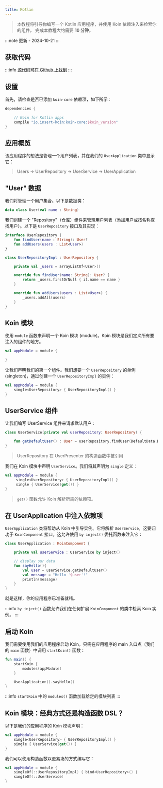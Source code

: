 ```yaml
---
title: Kotlin
---
```

> 本教程将引导你编写一个 Kotlin 应用程序，并使用 Koin 依赖注入来检索你的组件。
> 完成本教程大约需要 __10 分钟__。

:::note
更新 - 2024-10-21
:::

## 获取代码

:::info
[源代码可在 Github 上找到](https://github.com/InsertKoinIO/koin-getting-started/tree/main/kotlin)
:::

## 设置

首先，请检查是否已添加 `koin-core` 依赖项，如下所示：

```groovy
dependencies {
    
    // Koin for Kotlin apps
    compile "io.insert-koin:koin-core:$koin_version"
}
```

## 应用概览

该应用程序的想法是管理一个用户列表，并在我们的 `UserApplication` 类中显示它：

> Users -> UserRepository -> UserService -> UserApplication

## "User" 数据

我们将管理一个用户集合。以下是数据类：

```kotlin
data class User(val name : String)
```

我们创建一个 "Repository"（仓库）组件来管理用户列表（添加用户或按名称查找用户）。以下是 `UserRepository` 接口及其实现：

```kotlin
interface UserRepository {
    fun findUser(name : String): User?
    fun addUsers(users : List<User>)
}

class UserRepositoryImpl : UserRepository {

    private val _users = arrayListOf<User>()

    override fun findUser(name: String): User? {
        return _users.firstOrNull { it.name == name }
    }

    override fun addUsers(users : List<User>) {
        _users.addAll(users)
    }
}
```

## Koin 模块

使用 `module` 函数来声明一个 Koin 模块 (module)。Koin 模块是我们定义所有要注入的组件的地方。

```kotlin
val appModule = module {
    
}
```

让我们声明我们的第一个组件。我们想要一个 `UserRepository` 的单例 (singleton)，通过创建一个 `UserRepositoryImpl` 的实例：

```kotlin
val appModule = module {
    single<UserRepository> { UserRepositoryImpl() }
}
```

## UserService 组件

让我们编写 UserService 组件来请求默认用户：

```kotlin
class UserService(private val userRepository: UserRepository) {

    fun getDefaultUser() : User = userRepository.findUser(DefaultData.DEFAULT_USER.name) ?: error("Can't find default user")
}
```

> UserRepository 在 UserPresenter 的构造函数中被引用

我们在 Koin 模块中声明 `UserService`。我们将其声明为 `single` 定义：

```kotlin
val appModule = module {
     single<UserRepository> { UserRepositoryImpl() }
     single { UserService(get()) }
}
```

> `get()` 函数允许 Koin 解析所需的依赖项。

## 在 UserApplication 中注入依赖项

`UserApplication` 类将帮助从 Koin 中引导实例。它将解析 `UserService`，这要归功于 `KoinComponent` 接口。这允许使用 `by inject()` 委托函数来注入它：

```kotlin
class UserApplication : KoinComponent {

    private val userService : UserService by inject()

    // display our data
    fun sayHello(){
        val user = userService.getDefaultUser()
        val message = "Hello '$user'!"
        println(message)
    }
}
```

就是这样，你的应用程序已准备就绪。

:::info
`by inject()` 函数允许我们在任何扩展 `KoinComponent` 的类中检索 Koin 实例。
:::

## 启动 Koin

我们需要使用我们的应用程序启动 Koin。只需在应用程序的 main 入口点（我们的 `main` 函数）中调用 `startKoin()` 函数：

```kotlin
fun main() {
    startKoin {
        modules(appModule)
    }

    UserApplication().sayHello()
}
```

:::info
`startKoin` 中的 `modules()` 函数加载给定的模块列表
:::

## Koin 模块：经典方式还是构造函数 DSL？

以下是我们的应用程序的 Koin 模块声明：

```kotlin
val appModule = module {
    single<UserRepository> { UserRepositoryImpl() }
    single { UserService(get()) }
}
```

我们可以使用构造函数以更紧凑的方式编写它：

```kotlin
val appModule = module {
    singleOf(::UserRepositoryImpl) { bind<UserRepository>() }
    singleOf(::UserService)
}
```
